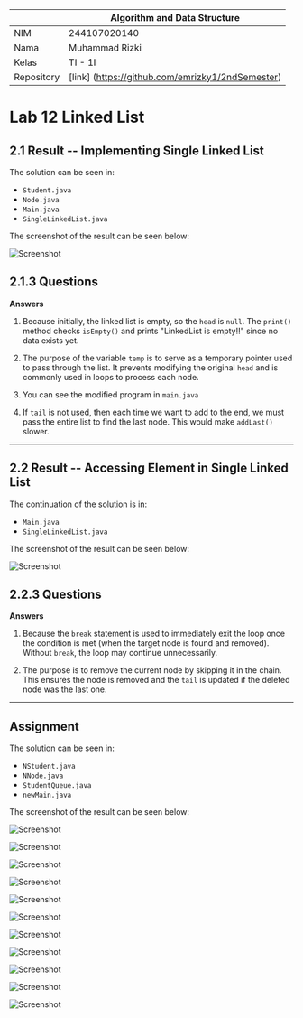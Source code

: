 |  | Algorithm and Data Structure |
|--|--|
| NIM |  244107020140|
| Nama |  Muhammad Rizki |
| Kelas | TI - 1I |
| Repository | [link] (https://github.com/emrizky1/2ndSemester) |

# Lab 12 Linked List

## 2.1 Result -- Implementing Single Linked List

The solution can be seen in:
- `Student.java`
- `Node.java`
- `Main.java`
- `SingleLinkedList.java`

The screenshot of the result can be seen below:

![ Screenshot ](img/1.png)

## 2.1.3 Questions  
**Answers**

1. Because initially, the linked list is empty, so the `head` is `null`. The `print()` method checks `isEmpty()` and prints "LinkedList is empty!!" since no data exists yet.

2. The purpose of the variable `temp` is to serve as a temporary pointer used to pass through the list. It prevents modifying the original `head` and is commonly used in loops to process each node.

3. You can see the modified program in `main.java`

4. If `tail` is not used, then each time we want to add to the end, we must pass the entire list to find the last node. This would make `addLast()` slower.

---

## 2.2 Result -- Accessing Element in Single Linked List

The continuation of the solution is in:
- `Main.java`
- `SingleLinkedList.java`

The screenshot of the result can be seen below:

![ Screenshot ](img/2.png)

## 2.2.3 Questions  
**Answers**

1. Because the `break` statement is used to immediately exit the loop once the condition is met (when the target node is found and removed). Without `break`, the loop may continue unnecessarily.

2. The purpose is to remove the current node by skipping it in the chain. This ensures the node is removed and the `tail` is updated if the deleted node was the last one.

---

## Assignment

The solution can be seen in:
- `NStudent.java`
- `NNode.java`
- `StudentQueue.java`
- `newMain.java`

The screenshot of the result can be seen below:

![ Screenshot ](img/3.png)

![ Screenshot ](img/4.png)

![ Screenshot ](img/5.png)

![ Screenshot ](img/6.png)

![ Screenshot ](img/7.png)

![ Screenshot ](img/8.png)

![ Screenshot ](img/9.png)

![ Screenshot ](img/10.png)

![ Screenshot ](img/11.png)

![ Screenshot ](img/12.png)

![ Screenshot ](img/13.png)